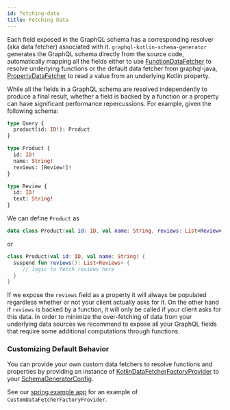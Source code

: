 ```yaml
---
id: fetching-data
title: Fetching Data
---
```


Each field exposed in the GraphQL schema has a corresponding resolver (aka data fetcher) associated with it. `graphql-kotlin-schema-generator` generates the GraphQL schema
directly from the source code, automatically mapping all the fields either to use
[FunctionDataFetcher](https://github.com/ExpediaGroup/graphql-kotlin/blob/master/graphql-kotlin-schema-generator/src/main/kotlin/com/expediagroup/graphql/execution/FunctionDataFetcher.kt)
to resolve underlying functions or the default data fetcher from graphql-java, [PropertyDataFetcher](https://www.graphql-java.com/documentation/v15/data-fetching/) to read a value from an underlying Kotlin property.

While all the fields in a GraphQL schema are resolved independently to produce a final result, whether a field is backed by a function or a property can have significant
performance repercussions. For example, given the following schema:

```graphql
type Query {
  product(id: ID!): Product
}

type Product {
  id: ID!
  name: String!
  reviews: [Review!]!
}

type Review {
  id: ID!
  text: String!
}
```

We can define `Product` as

```kotlin
data class Product(val id: ID, val name: String, reviews: List<Review>)
```

or

```kotlin
class Product(val id: ID, val name: String) {
  suspend fun reviews(): List<Reviews> {
     // logic to fetch reviews here
  }
}
```

If we expose the `reviews` field as a property it will always be populated regardless whether or not your client actually asks for it. On the other hand if `reviews` is backed
by a function, it will only be called if your client asks for this data. In order to minimize the over-fetching of data from your underlying data sources we recommend to
expose all your GraphQL fields that require some additional computations through functions.

### Customizing Default Behavior

You can provide your own custom data fetchers to resolve functions and properties by providing an instance of
[KotlinDataFetcherFactoryProvider](https://github.com/ExpediaGroup/graphql-kotlin/blob/master/graphql-kotlin-schema-generator/src/main/kotlin/com/expediagroup/graphql/execution/KotlinDataFetcherFactoryProvider.kt#L31)
to your [SchemaGeneratorConfig](https://github.com/ExpediaGroup/graphql-kotlin/blob/master/graphql-kotlin-schema-generator/src/main/kotlin/com/expediagroup/graphql/SchemaGeneratorConfig.kt).

See our [spring example app](https://github.com/ExpediaGroup/graphql-kotlin/tree/master/examples/spring) for an example of `CustomDataFetcherFactoryProvider`.
